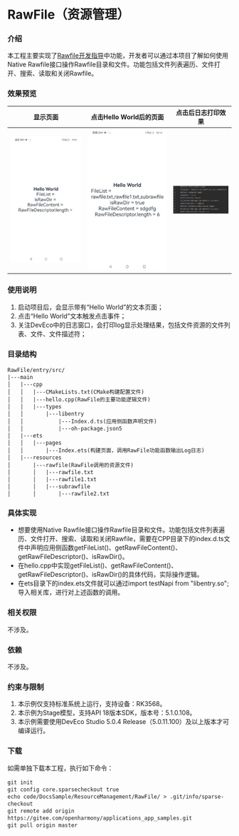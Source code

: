 # RawFile（资源管理）

### 介绍

本工程主要实现了[Rawfile开发指导](https://gitee.com/openharmony/docs/blob/OpenHarmony-5.1.0-Release/zh-cn/application-dev/napi/rawfile-guidelines.md)中功能，开发者可以通过本项目了解如何使用Native Rawfile接口操作Rawfile目录和文件。功能包括文件列表遍历、文件打开、搜索、读取和关闭Rawfile。

### 效果预览

| 显示页面                                                     | 点击Hello World后的页面                   | 点击后日志打印效果                              |
| ------------------------------------------------------------|-------------------------------------| ----------------------------------------------- |
| ![](screenshots/RawFile_Index1.png) | ![](screenshots/RawFile_Index2.png) | ![](screenshots/log.png) |

### 使用说明

1. 启动项目后，会显示带有“Hello World”的文本页面；
2. 点击“Hello World”文本触发点击事件；
3. 关注DevEco中的日志窗口，会打印log显示处理结果，包括文件资源的文件列表、文件、文件描述符；

### 目录结构

```
RawFile/entry/src/
|---main
│   |---cpp
│   │   |---CMakeLists.txt(CMake构建配置文件)
│   │   |---hello.cpp(RawFile的主要功能逻辑文件)
│   │   |---types
│   │       |---libentry
│   │           |---Index.d.ts(应用侧函数声明文件)
│   │           |---oh-package.json5
│   |---ets
│   │   |---pages
│   │       |---Index.ets(构建页面，调用RawFile功能函数输出Log日志)
│   |---resources
│       |---rawfile(RawFile调用的资源文件)
│       │   |---rawfile.txt
│       │   |---rawfile1.txt
│       │   |---subrawfile
│       │       |---rawfile2.txt
```

### 具体实现

- 想要使用Native Rawfile接口操作Rawfile目录和文件。功能包括文件列表遍历、文件打开、搜索、读取和关闭Rawfile，需要在CPP目录下的index.d.ts文件中声明应用侧函数getFileList()、getRawFileContent()、getRawFileDescriptor()、isRawDir()。
- 在hello.cpp中实现getFileList()、getRawFileContent()、getRawFileDescriptor()、isRawDir()的具体代码，实际操作逻辑。
- 在ets目录下的index.ets文件就可以通过import testNapi from "libentry.so";导入相关库，进行对上述函数的调用。

### 相关权限

不涉及。

### 依赖

不涉及。

### 约束与限制

1. 本示例仅支持标准系统上运行，支持设备：RK3568。
2. 本示例为Stage模型，支持API 18版本SDK，版本号：5.1.0.108。
3. 本示例需要使用DevEco Studio 5.0.4 Release（5.0.11.100）及以上版本才可编译运行。

### 下载

如需单独下载本工程，执行如下命令：

```
git init
git config core.sparsecheckout true
echo code/DocsSample/ResourceManagement/RawFile/ > .git/info/sparse-checkout
git remote add origin https://gitee.com/openharmony/applications_app_samples.git
git pull origin master
```